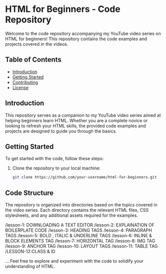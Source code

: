 # HTML for Beginners - Code Repository

Welcome to the code repository accompanying my YouTube video series on HTML for beginners! This repository contains the code examples and projects covered in the videos.

## Table of Contents

- [Introduction](#introduction)
- [Getting Started](#getting-started)
- [Contributing](#contributing)
- [License](#license)

## Introduction

This repository serves as a companion to my YouTube video series aimed at helping beginners learn HTML. Whether you are a complete novice or looking to refresh your HTML skills, the provided code examples and projects are designed to guide you through the basics.

## Getting Started

To get started with the code, follow these steps:

1. Clone the repository to your local machine:

   ```bash
   git clone https://github.com/your-username/html-for-beginners.git

## Code Structure
The repository is organized into directories based on the topics covered in the video series. Each directory contains the relevant HTML files, CSS stylesheets, and any additional assets required for the examples.

/lesson-1: DOWNLOADING A TEXT EDITOR
/lesson-2: EXPLAINATION OF BOILERPLATE CODE 
/lesson-3: HEADING TAGS
/lesson-4: PARAGRAPH TAGS
/lesson-5: BOLD , ITALIC & UNDERLINE TAGS
/lesson-6: INLINE & BLOCK ELEMENTS TAG
/lesson-7: HORIZONTAL TAG
/lesson-8: IMG TAG
/lesson-9: ANCHOR TAG 
/lesson-10: LAYOUT  TAGS 
/lesson-11: TABLE TAG 
/LESSON-12:CLASS & ID 
 



...
Feel free to explore and experiment with the code to solidify your understanding of HTML.